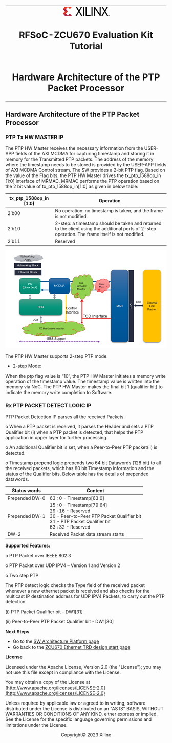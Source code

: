 ﻿<table class="sphinxhide">
 <tr>
   <td align="center"><img src="../../media/xilinx-logo.png" width="30%"/><h1> RFSoC-ZCU670 Evaluation Kit Tutorial</h1>
   </td>
 </tr>
 <tr>
 <td align="center"><h1> Hardware Architecture of the PTP Packet Processor </h1>

 </td>
 </tr>
</table>

Hardware Architecture of the PTP Packet Processor
------------------------------------------------------------

### PTP Tx HW MASTER IP

The PTP HW Master receives the necessary information from the USER-APP fields of the AXI MCDMA for capturing timestamp and storing it in memory for the Transmitted PTP packets. The address of the memory where the timestamp needs to be stored is provided by the USER-APP fields of AXI MCDMA Control stream.
The SW provides a 2-bit PTP flag. Based on the value of the Flag bits, the PTP HW Master drives the tx_ptp_1588op_in [1:0] interface of MRMAC.
MRMAC performs the PTP operation based on the 2 bit value of tx_ptp_1588op_in[1:0] as given in below table:

| tx_ptp_1588op_in [1:0]  | Operation |
| -----------------------|-------------| 
| 2’b00   | No operation: no timestamp is taken, and the frame is not modified.|
| 2’b10   | 2-step: a timestamp should be taken and returned to the client using the additional ports of 2-step operation. The frame itself is not modified.|
| 2’b11   | Reserved |

![](../../media/Enhanced_PTP_logic_pipeline.PNG)


The PTP HW Master supports 2-step PTP mode.

* 2-step Mode:

When the ptp flag value is “10”, the PTP HW Master initiates a memory write operation of the timestamp value. The timestamp value is written into the memory via NoC. The PTP HW Master makes the final bit 1 (qualifier bit) to indicate the memory write completion to Software.


### Rx PTP PACKET DETECT LOGIC IP


PTP Packet Detection IP parses all the received Packets.

o When a PTP packet is received, it parses the Header and sets a PTP Qualifier bit (i) when a PTP packet is detected, that helps the PTP application in upper layer for further processing.

o An additional Qualifier bit is set, when a Peer-to-Peer PTP packet(ii) is detected.

o Timestamp prepend logic prepends two 64 bit Datawords (128 bit) to all the received packets, which has 80 bit Timestamp information and the status of the Qualifier bits. Below table has the details of prepended datawords.


| Status words  | Content |
| --------|-------------| 
| Prepended DW-0 |63 : 0      -    Timestamp[63:0]| 
| Prepended DW-1 |15 : 0      -    Timestamp[79:64] <div>29 : 16    -    Reserved</div><div>30         -    Peer-to-Peer PTP  Packet Qualifier bit</div><div>31         -    PTP Packet Qualifier bit</div><div>63 : 32    -    Reserved</div>| 
| DW-2           |Received Packet data stream starts|



**Supported Features:**

o PTP Packet over IEEEE 802.3

o PTP Packet over UDP IPV4 – Version 1 and Version 2

o Two step PTP

The PTP detect logic checks the Type field of the received packet whenever a new ethernet packet is received and also checks for the multicast IP destination address for UDP IPV4 Packets, to carry out the PTP detection.

(i) PTP Packet Qualifier bit - DW1[31]

(ii) Peer-to-Peer PTP Packet Qualifier bit - DW1[30]



**Next Steps**
* Go to the [SW Architecture Platform page](./sw_arch_platform.md) 
* Go back to the [ZCU670 Ethernet TRD design start page](../platform_landing.md)


**License**

Licensed under the Apache License, Version 2.0 (the "License"); you may not use this file except in compliance with the License.

You may obtain a copy of the License at
[http://www.apache.org/licenses/LICENSE-2.0](http://www.apache.org/licenses/LICENSE-2.0)


Unless required by applicable law or agreed to in writing, software distributed under the License is distributed on an "AS IS" BASIS, WITHOUT WARRANTIES OR CONDITIONS OF ANY KIND, either express or implied. See the License for the specific language governing permissions and limitations under the License.

<p align="center">Copyright&copy; 2023 Xilinx</p>
